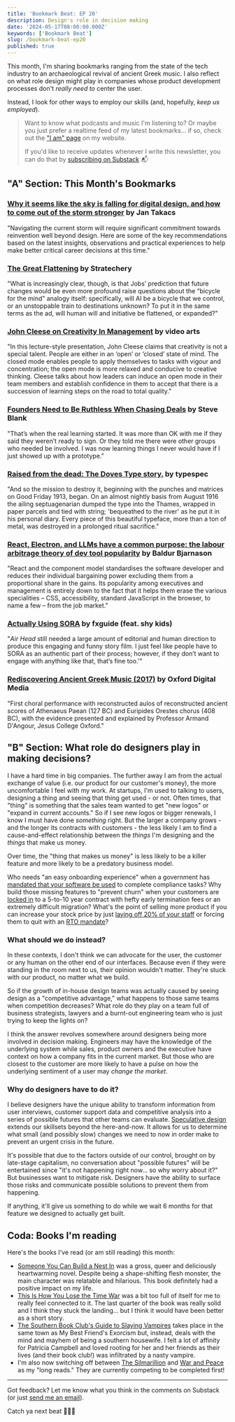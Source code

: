 ```yaml
---
title: 'Bookmark Beat: EP 20'
description: Design's role in decision making
date: '2024-05-17T08:00:00.000Z'
keywords: ['Bookmark Beat']
slug: /bookmark-beat-ep20
published: true
---
```


This month, I'm sharing bookmarks ranging from the state of the tech industry to an archaeological revival of ancient Greek music. I also reflect on what role design might play in companies whose product development processes don't *really need to* center the user.

Instead, I look for other ways to employ our skills (and, hopefully, *keep us employed*).

> Want to know what podcasts and music I'm listening to? Or maybe you just prefer a realtime feed of my latest bookmarks... if so, check out the ["I am" page](/iam) on my website.
> 
> If you'd like to receive updates whenever I write this newsletter, you can do that by [subscribing on Substack](https://bookmarkbeat.substack.com/?showWelcome=true) 📬


## "A" Section: This Month's Bookmarks

### [Why it seems like the sky is falling for digital design, and how to come out of the storm stronger](https://www.jantakacs.com/why-it-seems-like-the-sky-is-falling-for-digital-design-and-how-to-come-out-of-the-storm-stronger) by Jan Takacs
"Navigating the current storm will require significant commitment towards reinvention well beyond design. Here are some of the key recommendations based on the latest insights, observations and practical experiences to help make better critical career decisions at this time."
<br>

### [The Great Flattening](https://stratechery.com/2024/the-great-flattening/?access_token=eyJhbGciOiJSUzI1NiIsImtpZCI6InN0cmF0ZWNoZXJ5LnBhc3Nwb3J0Lm9ubGluZSIsInR5cCI6IkpXVCJ9.eyJhdWQiOiJzdHJhdGVjaGVyeS5wYXNzcG9ydC5vbmxpbmUiLCJhenAiOiJIS0xjUzREd1Nod1AyWURLYmZQV00xIiwiZW50Ijp7InVyaSI6WyJodHRwczovL3N0cmF0ZWNoZXJ5LmNvbS8yMDI0L3RoZS1ncmVhdC1mbGF0dGVuaW5nLyJdfSwiZXhwIjoxNzE4MTg4NzMyLCJpYXQiOjE3MTU1OTY3MzIsImlzcyI6Imh0dHBzOi8vYXBpLnBhc3Nwb3J0Lm9ubGluZS9vYXV0aCIsInNjb3BlIjoiZmVlZDpyZWFkIGFydGljbGU6cmVhZCBhc3NldDpyZWFkIGNhdGVnb3J5OnJlYWQgZW50aXRsZW1lbnRzIiwic3ViIjoiV3NyTHlycjZxZW1WQWdFR0NqTW0zNCIsInVzZSI6ImFjY2VzcyJ9.NgkSZcz_OwkjW7TH6FNBKp7iHS1K6VPyf-xlU6tk1kEXbTuBZzP7kwYsU4WIEpXM4Ab-1DZxZhIus-1-1OtQ6HMi5DdJZqKYcCoARikBeSSkWFtPNGAVpBeOnWzYan2eSUrpGXeuKVq7g5aXv6zNDHoMqHuScb9jE7gFMIa4E3BdafrvjIQ0020M6tUQrm5jinP31XBSQrLUUU2cY_M6QjTn5Hh0CjLUUfNbrJz2yBuvC-egYBpyVersqGIHphD7ZDetF225mvWhhSMbpjeVPqXunJ__GjyFjB_Azlwy_k1exgM4wT0auYJe3jI7KGxWPu2gYm2ZlT8A5itGD0npgQ) by Stratechery
"What is increasingly clear, though, is that Jobs’ prediction that future changes would be even more profound raise questions about the “bicycle for the mind” analogy itself: specifically, will AI be a bicycle that we control, or an unstoppable train to destinations unknown? To put it in the same terms as the ad, will human will and initiative be flattened, or expanded?"
<br>

### [John Cleese on Creativity In Management](https://www.youtube.com/watch?v=Pb5oIIPO62g) by video arts
"In this lecture-style presentation, John Cleese claims that creativity is not a special talent. People are either in an ‘open’ or ‘closed’ state of mind. The closed mode enables people to apply themselves to tasks with vigour and concentration; the open mode is more relaxed and conducive to creative thinking. Cleese talks about how leaders can induce an open mode in their team members and establish confidence in them to accept that there is a succession of learning steps on the road to total quality."
<br>

### [Founders Need to Be Ruthless When Chasing Deals](https://steveblank.com/2024/04/16/founders-need-to-be-ruthless-when-chasing-deals/) by Steve Blank
"That’s when the real learning started. It was more than OK with me if they said they weren’t ready to sign. Or they told me there were other groups who needed be involved. I was now learning things I never would have if I just showed up with a prototype."
<br>

### [Raised from the dead: The Doves Type story.](https://typespec.co.uk/doves-type-revival/) by typespec
"And so the mission to destroy it, beginning with the punches and matrices on Good Friday 1913, began. On an almost nightly basis from August 1916 the ailing septuagenarian dumped the type into the Thames, wrapped in paper parcels and tied with string; 'bequeathed to the river' as he put it in his personal diary. Every piece of this beautiful typeface, more than a ton of metal, was destroyed in a prolonged ritual sacrifice."
<br>

### [React, Electron, and LLMs have a common purpose: the labour arbitrage theory of dev tool popularity](https://www.baldurbjarnason.com/2024/react-electron-llms-labour-arbitrage/) by Baldur Bjarnason
"React and the component model standardises the software developer and reduces their individual bargaining power excluding them from a proportional share in the gains. Its popularity among executives and management is entirely down to the fact that it helps them erase the various specialities – CSS, accessibility, standard JavaScript in the browser, to name a few – from the job market."
<br>

### [Actually Using SORA](https://www.fxguide.com/fxfeatured/actually-using-sora/) by fxguide (feat. shy kids)
"*Air Head* still needed a large amount of editorial and human direction to produce this engaging and funny story film. I just feel like people have to SORA as an authentic part of their process; however, if they don’t want to engage with anything like that, that’s fine too.'"
<br>

### [Rediscovering Ancient Greek Music (2017)](https://youtu.be/4hOK7bU0S1Y?si=QSpTLSx5gsFXhiUW) by Oxford Digital Media
"First choral performance with reconstructed aulos of reconstructed ancient scores of Athenaeus Paean (127 BC) and Euripides Orestes chorus (408 BC), with the evidence presented and explained by Professor Armand D'Angour, Jesus College Oxford."

## "B" Section: What role do designers play in making decisions?

I have a hard time in big companies. The further away I am from the actual exchange of value (i.e. our product for our customer's money), the more uncomfortable I feel with my work. At startups, I'm used to talking to users, designing a thing and seeing that thing get used - or not. Often times, that "thing" is something that the sales team wanted to get "new logos" or "expand in current accounts." So if I see new logos or bigger renewals, I know I must have done *something* right. But the larger a company grows - and the longer its contracts with customers - the less likely I am to find a cause-and-effect relationship between the *things* I'm designing and the *things* that make us money.

Over time, the "thing that makes us money" is less likely to be a killer feature and more likely to be a predatory business model.

Who needs "an easy onboarding experience" when a government has [mandated that your software be used](https://marketplace.fedramp.gov/assessors/136571) to complete compliance tasks? Why build those missing features to "prevent churn" when your customers are [locked in](https://arc.net/l/quote/utigquho) to a 5-to-10 year contract with hefty early termination fees or an extremely difficult migration? What's the point of selling more product if you can increase your stock price by just [laying off 20% of your staff](https://techcrunch.com/2024/05/07/tech-layoffs-2023-list/) or forcing them to quit with an [RTO mandate](https://www.theregister.com/2024/02/20/dell_rto_mandate/)?

### What should we do instead?
In these contexts, I don't think we can advocate for the user, the customer or any human on the other end of our interfaces. Because even if they were standing in the room next to us, their opinion wouldn't matter. They're stuck with our product, no matter what we build.

So if the growth of in-house design teams was actually caused by seeing design as a "competitive advantage," what happens to those same teams when competition decreases? What role do they play on a team full of business strategists, lawyers and a burnt-out engineering team who is just trying to keep the lights on?

I think the answer revolves somewhere around designers being more involved in decision making. Engineers may have the knowledge of the underlying system while sales, product owners and the executive have context on how a company fits in the current market. But those who are closest to the customer are more likely to have a pulse on how the underlying sentiment of a user may *change the market*.

### Why do designers have to do it?

I believe designers have the unique ability to transform information from user interviews, customer support data and competitive analysis into a series of possible futures that other teams can evaluate. [Speculative design](https://blog.logrocket.com/ux-design/speculative-design/) extends our skillsets beyond the here-and-now. It allows for us to determine what small (and possibly slow) changes we need to now in order make to prevent an urgent crisis in the future.

It's possible that due to the factors outside of our control, brought on by late-stage capitalism, no conversation about "possible futures" will be entertained since "it's not happening right now... so why worry about it?" But businesses want to mitigate risk. Designers have the ability to surface those risks and communicate possible solutions to prevent them from happening.

If anything, it'll give us something to do while we wait 6 months for that feature we designed to actually get built.


## Coda: Books I'm reading

Here's the books I've read (or am still reading) this month:

- [Someone You Can Build a Nest In](https://bookshop.org/p/books/someone-you-can-build-a-nest-in-john-wiswell/20241154?ean=9780756418854) was a gross, queer and deliciously heartwarming novel. Despite being a shape-shifting flesh monster, the main character was relatable and hilarious. This book definitely had a positive impact on my life.
- [This Is How You Lose the Time War](https://bookshop.org/p/books/this-is-how-you-lose-the-time-war-amal-el-mohtar/18270911?ean=9781534430990) was a bit too full of itself for me to really feel connected to it. The last quarter of the book was really solid and I think they stuck the landing... but I think it would have been better as a short story.
- [The Southern Book Club's Guide to Slaying Vampires](https://bookshop.org/p/books/the-southern-book-club-s-guide-to-slaying-vampires-grady-hendrix/15313751) takes place in the same town as My Best Friend's Exorcism but, instead, deals with the mind and mayhem of being a southern housewife. I felt a lot of affinity for Patricia Campbell and loved rooting for her and her friends as their lives (and their book club!) was infiltrated by a nasty vampire.
- I'm also now switching off between [The Silmarillion](https://bookshop.org/p/books/the-silmarillion-j-r-r-tolkien/7084205) and [War and Peace](https://bookshop.org/p/books/war-and-peace-penguin-classics-deluxe-edition-leo-tolstoy/18529491?ean=9780143039990) as my "long reads." They are currently competing to be completed first!

---
Got feedback? Let me know what you think in the comments on Substack (or just [send me an email](mailto:newsletters@dreamindani.com)).

Catch ya next beat 🥁😎🥁
